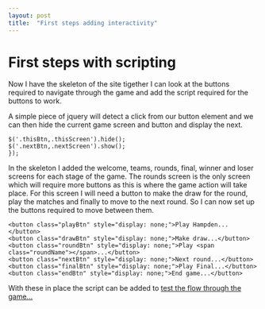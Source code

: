 ```yaml
---
layout: post
title:  "First steps adding interactivity"
---
```


# First steps with scripting

Now I have the skeleton of the site tigether I can look at the buttons required to navigate through the game and add the script required for the buttons to work.

A simple piece of jquery will detect a click from our button element and we can then hide the current game screen and button and display the next.

```$('.startBtn').click(function() {
$('.thisBtn,.thisScreen').hide();
$('.nextBtn,.nextScreen').show(); 
});
```

In the skeleton I added the welcome, teams, rounds, final, winner and loser screens for each stage of the game. The rounds screen is the only screen which will require more buttons as this is where the game action will take place. For this screen I will need a button to make the draw for the round, play the matches and finally to move to the next round. So I can now set up the buttons required to move between them.

```<button class="startBtn" style="">Get started...</button>
<button class="playBtn" style="display: none;">Play Hampden...</button>
<button class="drawBtn" style="display: none;">Make draw...</button>
<button class="roundBtn" style="display: none;">Play <span class="roundName"></span>...</button>
<button class="nextBtn" style="display: none;">Next round...</button>
<button class="finalBtn" style="display: none;">Play Final...</button>
<button class="endBtn" style="display: none;">End game...</button>
```

With these in place the script can be added to [test the flow through the game...](/dev/stage2.html)
